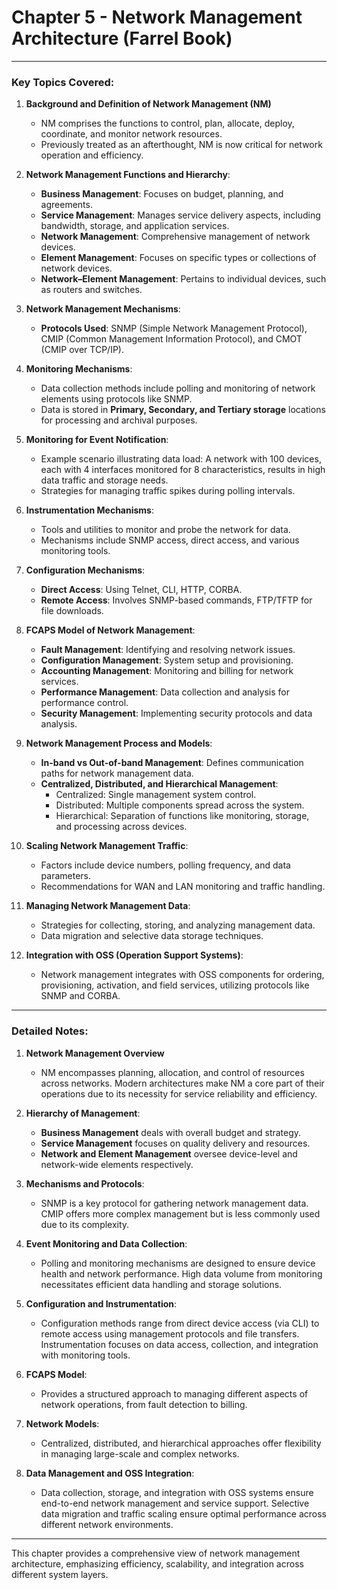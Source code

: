 # Chapter 5 - Network Management Architecture (Farrel Book)

---

### Key Topics Covered:
1. **Background and Definition of Network Management (NM)**  
   - NM comprises the functions to control, plan, allocate, deploy, coordinate, and monitor network resources.
   - Previously treated as an afterthought, NM is now critical for network operation and efficiency.

2. **Network Management Functions and Hierarchy**:
   - **Business Management**: Focuses on budget, planning, and agreements.
   - **Service Management**: Manages service delivery aspects, including bandwidth, storage, and application services.
   - **Network Management**: Comprehensive management of network devices.
   - **Element Management**: Focuses on specific types or collections of network devices.
   - **Network–Element Management**: Pertains to individual devices, such as routers and switches.

3. **Network Management Mechanisms**:  
   - **Protocols Used**: SNMP (Simple Network Management Protocol), CMIP (Common Management Information Protocol), and CMOT (CMIP over TCP/IP).

4. **Monitoring Mechanisms**:
   - Data collection methods include polling and monitoring of network elements using protocols like SNMP.
   - Data is stored in **Primary, Secondary, and Tertiary storage** locations for processing and archival purposes.

5. **Monitoring for Event Notification**:
   - Example scenario illustrating data load: A network with 100 devices, each with 4 interfaces monitored for 8 characteristics, results in high data traffic and storage needs.
   - Strategies for managing traffic spikes during polling intervals.

6. **Instrumentation Mechanisms**:
   - Tools and utilities to monitor and probe the network for data.
   - Mechanisms include SNMP access, direct access, and various monitoring tools.

7. **Configuration Mechanisms**:
   - **Direct Access**: Using Telnet, CLI, HTTP, CORBA.
   - **Remote Access**: Involves SNMP-based commands, FTP/TFTP for file downloads.

8. **FCAPS Model of Network Management**:
   - **Fault Management**: Identifying and resolving network issues.
   - **Configuration Management**: System setup and provisioning.
   - **Accounting Management**: Monitoring and billing for network services.
   - **Performance Management**: Data collection and analysis for performance control.
   - **Security Management**: Implementing security protocols and data analysis.

9. **Network Management Process and Models**:
   - **In-band vs Out-of-band Management**: Defines communication paths for network management data.
   - **Centralized, Distributed, and Hierarchical Management**:
     - Centralized: Single management system control.
     - Distributed: Multiple components spread across the system.
     - Hierarchical: Separation of functions like monitoring, storage, and processing across devices.

10. **Scaling Network Management Traffic**:
    - Factors include device numbers, polling frequency, and data parameters.
    - Recommendations for WAN and LAN monitoring and traffic handling.

11. **Managing Network Management Data**:
    - Strategies for collecting, storing, and analyzing management data.
    - Data migration and selective data storage techniques.

12. **Integration with OSS (Operation Support Systems)**:
    - Network management integrates with OSS components for ordering, provisioning, activation, and field services, utilizing protocols like SNMP and CORBA.

---

### Detailed Notes:

1. **Network Management Overview**  
   - NM encompasses planning, allocation, and control of resources across networks. Modern architectures make NM a core part of their operations due to its necessity for service reliability and efficiency.

2. **Hierarchy of Management**:
   - **Business Management** deals with overall budget and strategy.
   - **Service Management** focuses on quality delivery and resources.
   - **Network and Element Management** oversee device-level and network-wide elements respectively.

3. **Mechanisms and Protocols**:
   - SNMP is a key protocol for gathering network management data. CMIP offers more complex management but is less commonly used due to its complexity.

4. **Event Monitoring and Data Collection**:
   - Polling and monitoring mechanisms are designed to ensure device health and network performance. High data volume from monitoring necessitates efficient data handling and storage solutions.

5. **Configuration and Instrumentation**:
   - Configuration methods range from direct device access (via CLI) to remote access using management protocols and file transfers. Instrumentation focuses on data access, collection, and integration with monitoring tools.

6. **FCAPS Model**:
   - Provides a structured approach to managing different aspects of network operations, from fault detection to billing.

7. **Network Models**:
   - Centralized, distributed, and hierarchical approaches offer flexibility in managing large-scale and complex networks.

8. **Data Management and OSS Integration**:
   - Data collection, storage, and integration with OSS systems ensure end-to-end network management and service support. Selective data migration and traffic scaling ensure optimal performance across different network environments.

---

This chapter provides a comprehensive view of network management architecture, emphasizing efficiency, scalability, and integration across different system layers.
